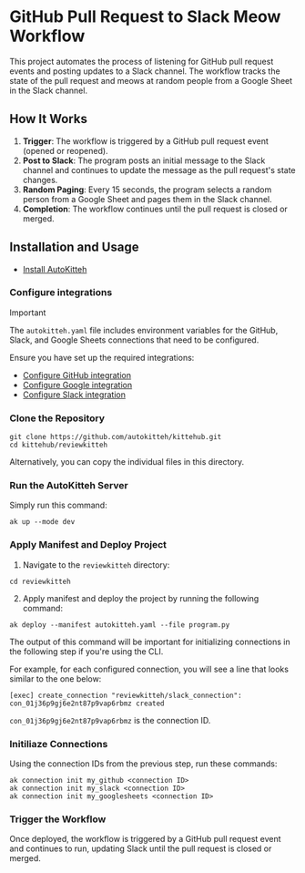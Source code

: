 # GitHub Pull Request to Slack Meow Workflow

This project automates the process of listening for GitHub pull request events and posting updates to a Slack channel. The workflow tracks the state of the pull request and meows at random people from a Google Sheet in the Slack channel.

## How It Works

1. **Trigger**: The workflow is triggered by a GitHub pull request event (opened or reopened).
2. **Post to Slack**: The program posts an initial message to the Slack channel and continues to update the message as the pull request's state changes.
3. **Random Paging**: Every 15 seconds, the program selects a random person from a Google Sheet and pages them in the Slack channel.
4. **Completion**: The workflow continues until the pull request is closed or merged.

## Installation and Usage 

- [Install AutoKitteh](https://docs.autokitteh.com/get_started/install)

### Configure integrations

> [!IMPORTANT]
>  The `autokitteh.yaml` file includes environment variables for the GitHub, Slack, and Google Sheets connections that need to be configured.

Ensure you have set up the required integrations:

- [Configure GitHub integration](https://docs.autokitteh.com/config/integrations/github)
- [Configure Google integration](https://docs.autokitteh.com/config/integrations/google)
- [Configure Slack integration](https://docs.autokitteh.com/config/integrations/slack/)

### Clone the Repository

```shell
git clone https://github.com/autokitteh/kittehub.git
cd kittehub/reviewkitteh
```

Alternatively, you can copy the individual files in this directory.

### Run the AutoKitteh Server

Simply run this command:

```shell
ak up --mode dev
```

### Apply Manifest and Deploy Project

1. Navigate to the `reviewkitteh` directory:

```shell
cd reviewkitteh
```

2. Apply manifest and deploy the project by running the following command:

```shell
ak deploy --manifest autokitteh.yaml --file program.py
```

The output of this command will be important for initializing connections in the following step if you're using the CLI.

For example, for each configured connection, you will see a line that looks similar to the one below:

```shell
[exec] create_connection "reviewkitteh/slack_connection": con_01j36p9gj6e2nt87p9vap6rbmz created
```

`con_01j36p9gj6e2nt87p9vap6rbmz` is the connection ID.

### Initiliaze Connections

Using the connection IDs from the previous step, run these commands:

```shell
ak connection init my_github <connection ID>
ak connection init my_slack <connection ID>
ak connection init my_googlesheets <connection ID>
```

### Trigger the Workflow

Once deployed, the workflow is triggered by a GitHub pull request event and continues to run, updating Slack until the pull request is closed or merged.
